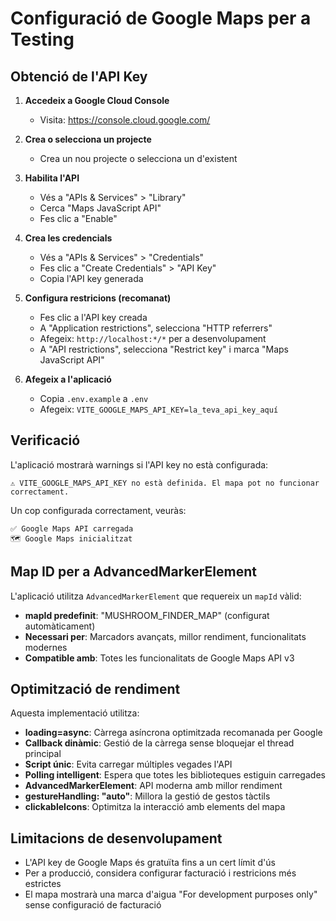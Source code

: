 # Configuració de Google Maps per a Testing

## Obtenció de l'API Key

1. **Accedeix a Google Cloud Console**
   - Visita: https://console.cloud.google.com/

2. **Crea o selecciona un projecte**
   - Crea un nou projecte o selecciona un d'existent

3. **Habilita l'API**
   - Vés a "APIs & Services" > "Library"
   - Cerca "Maps JavaScript API"
   - Fes clic a "Enable"

4. **Crea les credencials**
   - Vés a "APIs & Services" > "Credentials"
   - Fes clic a "Create Credentials" > "API Key"
   - Copia l'API key generada

5. **Configura restricions (recomanat)**
   - Fes clic a l'API key creada
   - A "Application restrictions", selecciona "HTTP referrers"
   - Afegeix: `http://localhost:*/*` per a desenvolupament
   - A "API restrictions", selecciona "Restrict key" i marca "Maps JavaScript API"

6. **Afegeix a l'aplicació**
   - Copia `.env.example` a `.env`
   - Afegeix: `VITE_GOOGLE_MAPS_API_KEY=la_teva_api_key_aquí`

## Verificació

L'aplicació mostrarà warnings si l'API key no està configurada:
```
⚠️ VITE_GOOGLE_MAPS_API_KEY no està definida. El mapa pot no funcionar correctament.
```

Un cop configurada correctament, veuràs:
```
✅ Google Maps API carregada
🗺️ Google Maps inicialitzat
```

## Map ID per a AdvancedMarkerElement

L'aplicació utilitza `AdvancedMarkerElement` que requereix un `mapId` vàlid:

- **mapId predefinit**: "MUSHROOM_FINDER_MAP" (configurat automàticament)
- **Necessari per**: Marcadors avançats, millor rendiment, funcionalitats modernes
- **Compatible amb**: Totes les funcionalitats de Google Maps API v3

## Optimització de rendiment

Aquesta implementació utilitza:

- **loading=async**: Càrrega asíncrona optimitzada recomanada per Google
- **Callback dinàmic**: Gestió de la càrrega sense bloquejar el thread principal
- **Script únic**: Evita carregar múltiples vegades l'API
- **Polling intelligent**: Espera que totes les biblioteques estiguin carregades
- **AdvancedMarkerElement**: API moderna amb millor rendiment
- **gestureHandling: "auto"**: Millora la gestió de gestos tàctils
- **clickableIcons**: Optimitza la interacció amb elements del mapa

## Limitacions de desenvolupament

- L'API key de Google Maps és gratuïta fins a un cert límit d'ús
- Per a producció, considera configurar facturació i restricions més estrictes
- El mapa mostrarà una marca d'aigua "For development purposes only" sense configuració de facturació